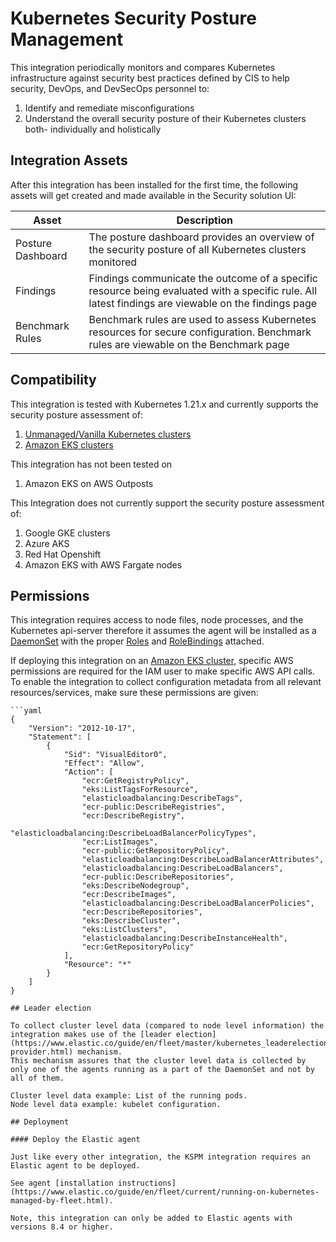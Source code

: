 # Kubernetes Security Posture Management 

This integration periodically monitors and compares Kubernetes infrastructure against security best practices defined by CIS to help security, DevOps, and DevSecOps personnel to: 

1. Identify and remediate misconfigurations 
2. Understand the overall security posture of their Kubernetes clusters both- individually and holistically 

## Integration Assets 

After this integration has been installed for the first time, the following assets will get created and made available in the Security solution UI: 

| Asset             | Description                                                                                                                                         |
| ----------------- | --------------------------------------------------------------------------------------------------------------------------------------------------- |
| Posture Dashboard | The posture dashboard provides an overview of the security posture of all Kubernetes clusters monitored                                                |
| Findings          | Findings communicate the outcome of a specific resource being evaluated with a specific rule. All latest findings are viewable on the findings page |
| Benchmark Rules   | Benchmark rules are used to assess Kubernetes resources for secure configuration. Benchmark rules are viewable on the Benchmark page                                                                                                                                                   |

## Compatibility

This integration is tested with Kubernetes 1.21.x and currently supports the security posture assessment of:

1. [Unmanaged/Vanilla Kubernetes clusters](https://kubernetes.io/)
2. [Amazon EKS clusters](https://aws.amazon.com/eks/)

This integration has not been tested on 

1. Amazon EKS on AWS Outposts

This Integration does not currently support the security posture assessment of:

1. Google GKE clusters
2. Azure AKS
3. Red Hat Openshift 
4. Amazon EKS with AWS Fargate nodes

## Permissions 

This integration requires access to node files, node processes, and the Kubernetes api-server therefore it assumes the agent will be installed as a [DaemonSet](https://kubernetes.io/docs/concepts/workloads/controllers/daemonset/) with the proper [Roles](https://kubernetes.io/docs/reference/access-authn-authz/rbac/#role-and-clusterrole) and [RoleBindings](https://kubernetes.io/docs/reference/access-authn-authz/rbac/#rolebinding-and-clusterrolebinding) attached.

If deploying this integration on an [Amazon EKS cluster](https://docs.aws.amazon.com/eks/latest/userguide/what-is-eks.html), specific AWS permissions are required for the IAM user to make specific AWS API calls. To enable the integration to collect configuration metadata from all relevant resources/services, make sure these permissions are given:
```suggestion
```yaml
{
    "Version": "2012-10-17",
    "Statement": [
        {
            "Sid": "VisualEditor0",
            "Effect": "Allow",
            "Action": [
                "ecr:GetRegistryPolicy",
                "eks:ListTagsForResource",
                "elasticloadbalancing:DescribeTags",
                "ecr-public:DescribeRegistries",
                "ecr:DescribeRegistry",
                "elasticloadbalancing:DescribeLoadBalancerPolicyTypes",
                "ecr:ListImages",
                "ecr-public:GetRepositoryPolicy",
                "elasticloadbalancing:DescribeLoadBalancerAttributes",
                "elasticloadbalancing:DescribeLoadBalancers",
                "ecr-public:DescribeRepositories",
                "eks:DescribeNodegroup",
                "ecr:DescribeImages",
                "elasticloadbalancing:DescribeLoadBalancerPolicies",
                "ecr:DescribeRepositories",
                "eks:DescribeCluster",
                "eks:ListClusters",
                "elasticloadbalancing:DescribeInstanceHealth",
                "ecr:GetRepositoryPolicy"
            ],
            "Resource": "*"
        }
    ]
}

## Leader election

To collect cluster level data (compared to node level information) the integration makes use of the [leader election](https://www.elastic.co/guide/en/fleet/master/kubernetes_leaderelection-provider.html) mechanism.
This mechanism assures that the cluster level data is collected by only one of the agents running as a part of the DaemonSet and not by all of them.

Cluster level data example: List of the running pods.
Node level data example: kubelet configuration.

## Deployment

#### Deploy the Elastic agent

Just like every other integration, the KSPM integration requires an Elastic agent to be deployed. 

See agent [installation instructions](https://www.elastic.co/guide/en/fleet/current/running-on-kubernetes-managed-by-fleet.html).

Note, this integration can only be added to Elastic agents with versions 8.4 or higher.
